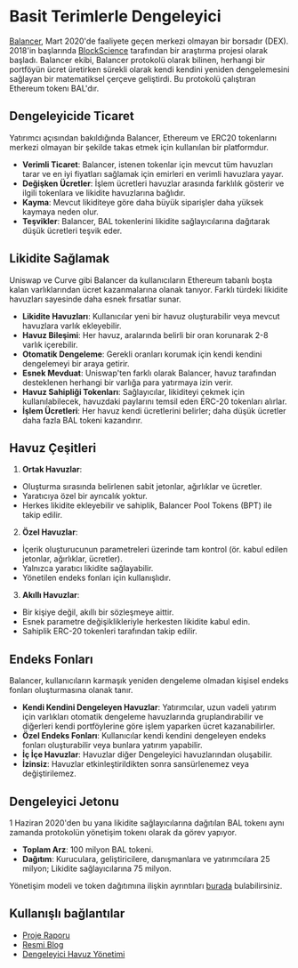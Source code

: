 # Basit Terimlerle Dengeleyici

[Balancer](https://balancer.exchange/), Mart 2020'de faaliyete geçen merkezi olmayan bir borsadır (DEX). 2018'in başlarında [BlockScience](https://block.science/) tarafından bir araştırma projesi olarak başladı. Balancer ekibi, Balancer protokolü olarak bilinen, herhangi bir portföyün ücret üretirken sürekli olarak kendi kendini yeniden dengelemesini sağlayan bir matematiksel çerçeve geliştirdi. Bu protokolü çalıştıran Ethereum tokenı BAL'dır.

## Dengeleyicide Ticaret

Yatırımcı açısından bakıldığında Balancer, Ethereum ve ERC20 tokenlarını merkezi olmayan bir şekilde takas etmek için kullanılan bir platformdur.

- **Verimli Ticaret**: Balancer, istenen tokenlar için mevcut tüm havuzları tarar ve en iyi fiyatları sağlamak için emirleri en verimli havuzlara yayar.
- **Değişken Ücretler**: İşlem ücretleri havuzlar arasında farklılık gösterir ve ilgili tokenlara ve likidite havuzlarına bağlıdır.
- **Kayma**: Mevcut likiditeye göre daha büyük siparişler daha yüksek kaymaya neden olur.
- **Teşvikler**: Balancer, BAL tokenlerini likidite sağlayıcılarına dağıtarak düşük ücretleri teşvik eder.

## Likidite Sağlamak

Uniswap ve Curve gibi Balancer da kullanıcıların Ethereum tabanlı boşta kalan varlıklarından ücret kazanmalarına olanak tanıyor. Farklı türdeki likidite havuzları sayesinde daha esnek fırsatlar sunar.

- **Likidite Havuzları**: Kullanıcılar yeni bir havuz oluşturabilir veya mevcut havuzlara varlık ekleyebilir.
- **Havuz Bileşimi**: Her havuz, aralarında belirli bir oran korunarak 2-8 varlık içerebilir.
- **Otomatik Dengeleme**: Gerekli oranları korumak için kendi kendini dengelemeyi bir araya getirir.
- **Esnek Mevduat**: Uniswap'ten farklı olarak Balancer, havuz tarafından desteklenen herhangi bir varlığa para yatırmaya izin verir.
- **Havuz Sahipliği Tokenları**: Sağlayıcılar, likiditeyi çekmek için kullanılabilecek, havuzdaki paylarını temsil eden ERC-20 tokenları alırlar.
- **İşlem Ücretleri**: Her havuz kendi ücretlerini belirler; daha düşük ücretler daha fazla BAL tokeni kazandırır.

## Havuz Çeşitleri

1. **Ortak Havuzlar**:
 - Oluşturma sırasında belirlenen sabit jetonlar, ağırlıklar ve ücretler.
 - Yaratıcıya özel bir ayrıcalık yoktur.
 - Herkes likidite ekleyebilir ve sahiplik, Balancer Pool Tokens (BPT) ile takip edilir.

2. **Özel Havuzlar**:
 - İçerik oluşturucunun parametreleri üzerinde tam kontrol (ör. kabul edilen jetonlar, ağırlıklar, ücretler).
 - Yalnızca yaratıcı likidite sağlayabilir.
 - Yönetilen endeks fonları için kullanışlıdır.

3. **Akıllı Havuzlar**:
 - Bir kişiye değil, akıllı bir sözleşmeye aittir.
 - Esnek parametre değişiklikleriyle herkesten likidite kabul edin.
 - Sahiplik ERC-20 tokenleri tarafından takip edilir.

## Endeks Fonları

Balancer, kullanıcıların karmaşık yeniden dengeleme olmadan kişisel endeks fonları oluşturmasına olanak tanır.

- **Kendi Kendini Dengeleyen Havuzlar**: Yatırımcılar, uzun vadeli yatırım için varlıkları otomatik dengeleme havuzlarında gruplandırabilir ve diğerleri kendi portföylerine göre işlem yaparken ücret kazanabilirler.
- **Özel Endeks Fonları**: Kullanıcılar kendi kendini dengeleyen endeks fonları oluşturabilir veya bunlara yatırım yapabilir.
- **İç İçe Havuzlar**: Havuzlar diğer Dengeleyici havuzlarından oluşabilir.
- **İzinsiz**: Havuzlar etkinleştirildikten sonra sansürlenemez veya değiştirilemez.

## Dengeleyici Jetonu

1 Haziran 2020'den bu yana likidite sağlayıcılarına dağıtılan BAL tokenı aynı zamanda protokolün yönetişim tokenı olarak da görev yapıyor.

- **Toplam Arz**: 100 milyon BAL tokeni.
- **Dağıtım**: Kuruculara, geliştiricilere, danışmanlara ve yatırımcılara 25 milyon; Likidite sağlayıcılarına 75 milyon.

Yönetişim modeli ve token dağıtımına ilişkin ayrıntıları [burada](https://balancer.finance/2020/05/15/prousing-balancer-liquidity-mining/) bulabilirsiniz.

## Kullanışlı bağlantılar

- [Proje Raporu](https://balancer.finance/whitepaper/)
- [Resmi Blog](https://balancer.finance/blog-feed/)
- [Dengeleyici Havuz Yönetimi](https://pools.balancer.exchange/#/)